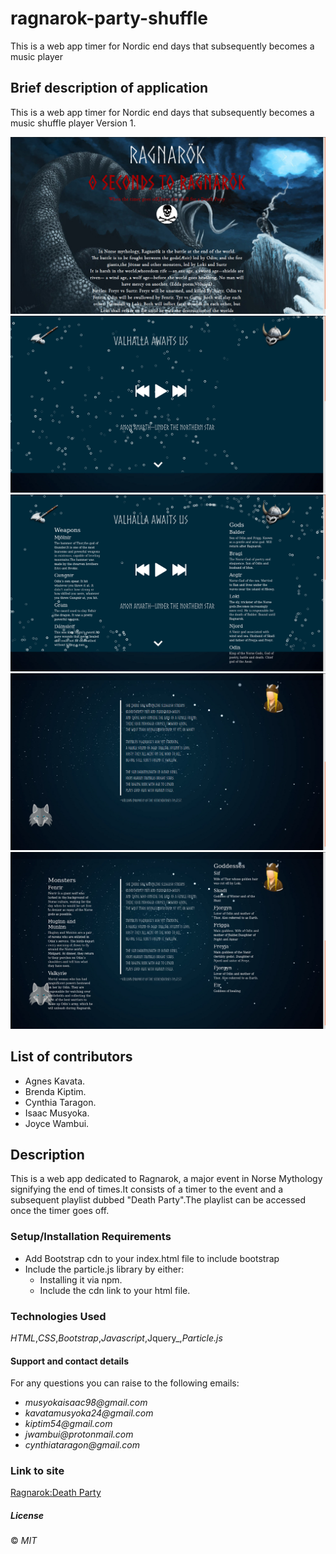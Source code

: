 # ragnarok-party-shuffle
This is a web app timer for Nordic end days that subsequently becomes a music player




## Brief description of application
This is a web app timer for Nordic end days that subsequently becomes a music shuffle player
Version 1.

![Ragnarok](images/rag1.png)
![Ragnarok](images/rag2.png)
![Ragnarok](images/rag3.png)
![Ragnarok](images/rag4.png)
![Ragnarok](images/rag5.png)


## List of contributors
 * Agnes Kavata.
 * Brenda Kiptim.
 * Cynthia Taragon.
 * Isaac Musyoka.
 * Joyce Wambui.


## Description
This is a web app dedicated to Ragnarok, a major event in Norse Mythology signifying the end of times.It consists of a timer to the event and a subsequent playlist dubbed "Death Party".The playlist can be accessed once the timer goes off.

### Setup/Installation Requirements

* Add Bootstrap cdn to your index.html file to include bootstrap
* Include the particle.js library by either:
  * Installing it via npm.
  * Include the cdn link to your html file.

### Technologies Used
_HTML_,_CSS_,_Bootstrap_,_Javascript_,Jquery_,_Particle.js_

#### Support and contact details
For any questions you can raise to the following emails:
* _musyokaisaac98@gmail.com_
* _kavatamusyoka24@gmail.com_
* _kiptim54@gmail.com_
* _jwambui@protonmail.com_
* _cynthiataragon@gmail.com_

### Link to site
 <a href="https://joycewambui.github.io/ragnarok-party-shuffle/">Ragnarok:Death Party</a>

##### License
&copy; _MIT_
